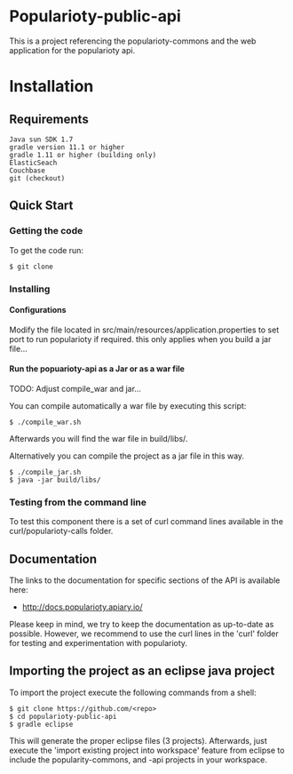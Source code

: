 Popularioty-public-api
===========

This is a project referencing the popularioty-commons and the web application for the popularioty api.

# Installation

## Requirements

	Java sun SDK 1.7
	gradle version 11.1 or higher
	gradle 1.11 or higher (building only)
	ElasticSeach	
	Couchbase
	git (checkout)


## Quick Start

### Getting the code

To get the code run: 

	$ git clone 
	


### Installing 

 
#### Configurations

Modify the file located in  src/main/resources/application.properties to set port to run popularioty if required. this only applies when you build a jar file...


#### Run the popuarioty-api as a Jar or as a war file

TODO: Adjust compile_war and jar...

You can compile automatically a war file by executing this script:

	$ ./compile_war.sh
	
Afterwards you will find the war file in build/libs/.

Alternatively you can compile the project as a jar file in this way.
	
	$ ./compile_jar.sh
	$ java -jar build/libs/


### Testing from the command line

To test this component there is a set of curl command lines available in the curl/popularioty-calls folder.

## Documentation 

The links to the documentation for specific sections of the API is available here:

* http://docs.popularioty.apiary.io/

Please keep in mind, we try to keep the documentation as up-to-date as possible. However, we recommend to use the curl lines in the 'curl' folder for testing and experimentation with popularioty. 


## Importing the project as an eclipse java project

To import the project execute the following commands from a shell:

	$ git clone https://github.com/<repo>
	$ cd popularioty-public-api
	$ gradle eclipse

This will generate the proper eclipse files (3 projects). Afterwards, just execute the 'import existing project into workspace' feature from eclipse to include the popularity-commons, and -api projects in your workspace.

